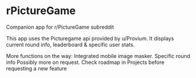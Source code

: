 # rPictureGame
Companion app for r/PictureGame subreddit

This app uses the Picturegame api provided by u/Provium.
It displays current round info, leaderboard & specific user stats.

More functions on the way:
Integrated mobile image masker.
Specific round info
Possibly more on request.
Check roadmap in Projects before requesting a new feature
